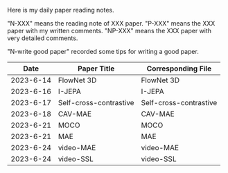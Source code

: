 Here is my daily paper reading notes.

"N-XXX" means the reading note of XXX paper. "P-XXX" means the XXX paper with my written comments.
"NP-XXX" means the XXX paper with very detailed comments.

"N-write good paper" recorded some tips for writing a good paper.

| Date      | Paper Title            | Corresponding File     |
|-----------|------------------------|------------------------|
| 2023-6-14 | FlowNet 3D             | FlowNet 3D             |
| 2023-6-16 | I-JEPA                 | I-JEPA                 |
| 2023-6-17 | Self-cross-contrastive | Self-cross-contrastive |
| 2023-6-18 | CAV-MAE                | CAV-MAE                |
| 2023-6-21 | MOCO                   | MOCO                   |
| 2023-6-21 | MAE                    | MAE                    |
| 2023-6-24 | video-MAE              | video-MAE              |
| 2023-6-24 | video-SSL              | video-SSL              |


